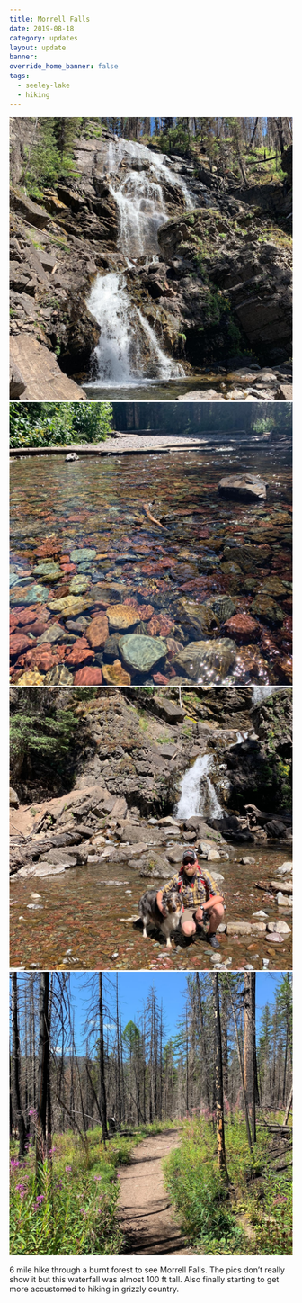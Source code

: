 ```yaml
---
title: Morrell Falls
date: 2019-08-18
category: updates
layout: update
banner: 
override_home_banner: false
tags:
  - seeley-lake
  - hiking
---
```


<div class="img-slider">
    <img src="/assets/img/updates/montana/morrell-falls/1.jpg">
    <img src="/assets/img/updates/montana/morrell-falls/2.jpg">
    <img src="/assets/img/updates/montana/morrell-falls/3.jpg">
    <img src="/assets/img/updates/montana/morrell-falls/4.jpg">
</div>

6 mile hike through a burnt forest to see Morrell Falls. The pics don’t really show it but this waterfall was almost 100 ft tall. Also finally starting to get more accustomed to hiking in grizzly country.